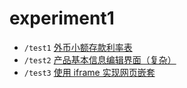 # experiment1

- `/test1` [外币小额存款利率表](test1)
- `/test2` [产品基本信息编辑界面（复杂）](test2)
- `/test3` [使用 iframe 实现网页嵌套](test3/frame-sets.html)
